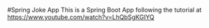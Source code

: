 #Spring Joke App
This is a Spring Boot App following the tutorial at https://www.youtube.com/watch?v=LhQbSgKGIYQ